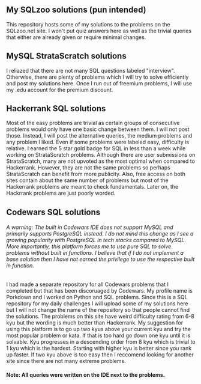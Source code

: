 ## My SQLzoo solutions (pun intended)
This repository hosts some of my solutions to the problems on the SQLzoo.net site. I won't put quiz answers here as well as the trivial queries that either are already given or require minimal changes.

## MySQL StrataScratch solutions
I reliazed that there are not many SQL questions labeled "interview". Otherwise, there are plenty of problems which I will try to solve efficiently and post my solutions here. Once I run out of freemium problems, I will use my .edu account for the premium discount.

## Hackerrank SQL solutions
Most of the easy problems are trivial as certain groups of consecutive problems would only have one basic change between them. I will not post those. Instead, I will post the alternative queries, the medium problems and any problem I liked. Even if some problems were labeled easy, difficulty is relative. I earned the 5 star gold badge for SQL in less than a week while working on StrataScratch problems. Although there are user submissions on StrataScratch, many are not upvoted as the most optimal when compared to Hackerrank. However, they are not the same problems so perhaps StrataScratch can benefit from more publicity. Also, free access on both sites contain about the same number of problems but most of the Hackerrank problems are meant to check fundamentals. Later on, the Hackrrank problems are just poorly worded.

## Codewars SQL solutions
###### A warning: The built in Codewars IDE does not support MySQL and primarily supports PostgreSQL instead. I do not mind this change as I see a growing popularity with PostgreSQL in tech stacks compared to MySQL. More importantly, this platform forces me to use pure SQL to solve problems without built in functions. I believe that if I do not implement a base solution then I have not earned the privilege to use the respective built in function. 

I had made a separate repository for all Codewars problems that I completed but that has been discoruaged by Codewars. My profile name is Porkdown and I worked on Python and SQL problems. Since this is a SQL repository for my daily challenges I will upload some of my solutions here but I will not change the name of the repository so that people cannot find the solutions. The problems on this site have weird difficulty rating from 6-8 kyu but the wording is much better than Hackerrank. My suggestion for using this platform is to go up two kyus above your current kyu and try the most popular problem or kata. If that is too hard go down one kyu until it is solvable. Kyu progresses in a descending order from 8 kyu which is trivial to 1 kyu which is the hardest. Starting with higher kyu is better since you rank up faster. If two kyu above is too easy then I reccomend looking for another site since there are not many extreme problems. 

#### Note: All queries were written on the IDE next to the problems.
